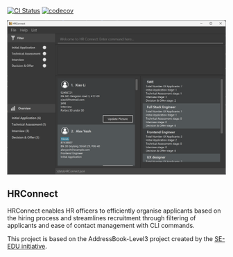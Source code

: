 [![CI Status](https://github.com/se-edu/addressbook-level3/workflows/Java%20CI/badge.svg)](https://github.com/se-edu/addressbook-level3/actions) [![codecov](https://codecov.io/gh/AY2324S2-CS2103-F15-3/tp/graph/badge.svg?token=NYM3SACDB7)](https://codecov.io/gh/AY2324S2-CS2103-F15-3/tp)

![Ui](docs/images/Ui.png)

## HRConnect

HRConnect enables HR officers to efficiently organise applicants based on the hiring process and streamlines recruitment
through filtering of applicants and ease of contact management with CLI commands.

This project is based on the AddressBook-Level3 project created by the [SE-EDU initiative](https://se-education.org).
